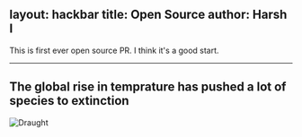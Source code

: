 layout: hackbar
title: Open Source
author: Harsh I
---

This is first ever open source PR. I think it's a good start.

---

## The global rise in temprature has pushed a lot of species to extinction 

![Draught](/hacktoberfest-2020/assets/images/harsh_i.jpg)